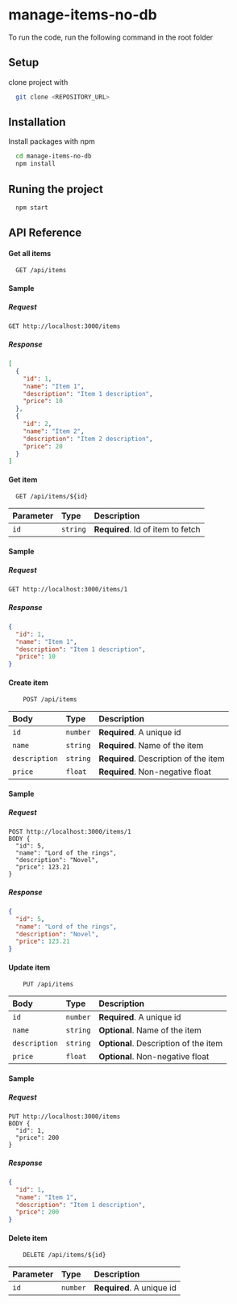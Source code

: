 # manage-items-no-db

To run the code, run the following command in the root folder


## Setup
clone project with
```bash
  git clone <REPOSITORY_URL>
```
## Installation

Install packages with npm

```bash
  cd manage-items-no-db
  npm install
```

## Runing the project

```bash
  npm start
```


## API Reference

#### Get all items

```http
  GET /api/items
```
#### Sample
##### Request
```request
GET http://localhost:3000/items
```
##### Response
```json
[
  {
    "id": 1,
    "name": "Item 1",
    "description": "Item 1 description",
    "price": 10
  },
  {
    "id": 2,
    "name": "Item 2",
    "description": "Item 2 description",
    "price": 20
  }
]
```

#### Get item

```http
  GET /api/items/${id}
```

| Parameter | Type     | Description                       |
| :-------- | :------- | :-------------------------------- |
| `id`      | `string` | **Required**. Id of item to fetch |

#### Sample
##### Request
```request
GET http://localhost:3000/items/1
```
##### Response
```json
{
  "id": 1,
  "name": "Item 1",
  "description": "Item 1 description",
  "price": 10
}
```

#### Create item

```http
    POST /api/items
```


| Body | Type     | Description                |
| :-------- | :------- | :------------------------- |
| `id` | `number` | **Required**. A unique id |
| `name` | `string` | **Required**. Name of the item |
| `description` | `string` | **Required**. Description of the item |
| `price` | `float` | **Required**. Non-negative float |

#### Sample
##### Request
```request
POST http://localhost:3000/items/1
BODY {
  "id": 5,
  "name": "Lord of the rings",
  "description": "Novel",
  "price": 123.21
}
```
##### Response
```json
{
  "id": 5,
  "name": "Lord of the rings",
  "description": "Novel",
  "price": 123.21
}
```

#### Update item

```http
    PUT /api/items
```


| Body | Type     | Description                |
| :-------- | :------- | :------------------------- |
| `id` | `number` | **Required**. A unique id |
| `name` | `string` | **Optional**. Name of the item |
| `description` | `string` | **Optional**. Description of the item |
| `price` | `float` | **Optional**. Non-negative float |

#### Sample
##### Request
```request
PUT http://localhost:3000/items
BODY {
  "id": 1,
  "price": 200
}
```
##### Response
```json
{
  "id": 1,
  "name": "Item 1",
  "description": "Item 1 description",
  "price": 200
}
```

#### Delete item

```http
    DELETE /api/items/${id}
```


| Parameter | Type     | Description                |
| :-------- | :------- | :------------------------- |
| `id` | `number` | **Required**. A unique id |
